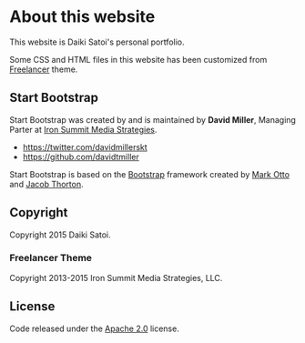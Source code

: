 # About this website

This website is Daiki Satoi's personal portfolio.

Some CSS and HTML files in this website has been customized from [Freelancer](http://startbootstrap.com/template-overviews/freelancer/) theme.

## Start Bootstrap

Start Bootstrap was created by and is maintained by **David Miller**, Managing Parter at [Iron Summit Media Strategies](http://www.ironsummitmedia.com/).

* https://twitter.com/davidmillerskt
* https://github.com/davidtmiller

Start Bootstrap is based on the [Bootstrap](http://getbootstrap.com/) framework created by [Mark Otto](https://twitter.com/mdo) and [Jacob Thorton](https://twitter.com/fat).

## Copyright

Copyright 2015 Daiki Satoi.

### Freelancer Theme

Copyright 2013-2015 Iron Summit Media Strategies, LLC.

## License

Code released under the [Apache 2.0](http://www.apache.org/licenses/LICENSE-2.0) license.